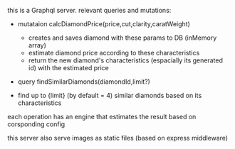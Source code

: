 this is a Graphql server.
relevant queries and mutations:

* mutataion calcDiamondPrice(price,cut,clarity,caratWeight)
  - creates and saves diamond with these params to DB (inMemory array)
  - estimate diamond price according to these characteristics
  - return the new diamond's characteristics (espacially its generated id)  with the estimated price


* query findSimilarDiamonds(diamondId,limit?)
 - find up to {limit} (by default = 4) similar diamonds based on its characteristics

each operation has an engine that estimates the result based on corsponding config

this server also serve images as static files (based on express middleware)

